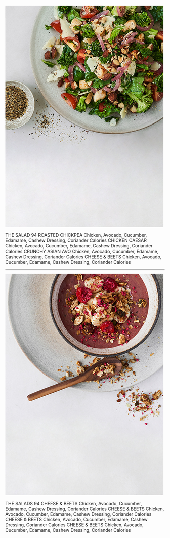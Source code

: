 ![chicken kale salad](./CHICKEN-KALE-SALAD-1.jpg)

THE
SALAD
94
ROASTED CHICKPEA
Chicken, Avocado, Cucumber, Edamame, Cashew Dressing, Coriander
Calories
CHICKEN CAESAR
Chicken, Avocado, Cucumber, Edamame, Cashew Dressing, Coriander
Calories
CRUNCHY ASIAN AVO
Chicken, Avocado, Cucumber, Edamame, Cashew Dressing, Coriander
Calories
CHEESE & BEETS
Chicken, Avocado, Cucumber, Edamame, Cashew Dressing, Coriander
Calories

---

![acai raspberry](./ACAI-RASPBERRY-2.jpg)

THE
SALADS
94
CHEESE & BEETS
Chicken, Avocado, Cucumber, Edamame, Cashew Dressing, Coriander
Calories
CHEESE & BEETS
Chicken, Avocado, Cucumber, Edamame, Cashew Dressing, Coriander
Calories
CHEESE & BEETS
Chicken, Avocado, Cucumber, Edamame, Cashew Dressing, Coriander
Calories
CHEESE & BEETS
Chicken, Avocado, Cucumber, Edamame, Cashew Dressing, Coriander
Calories
